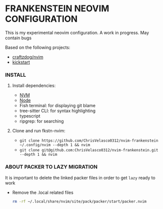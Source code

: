 # FRANKENSTEIN NEOVIM CONFIGURATION

This is my experimental neovim configuration.
A work in progress. May contain bugs

Based on the following projects:

- [craftzdog/nvim](https://github.com/craftzdog/dotfiles-public)
- [kickstart](https://github.com/nvim-lua/kickstart.nvim)

### INSTALL

1.  Install dependencies:

    - [NVM](https://github.com/nvm-sh/nvm)
    - [Node](https://nodejs.org/en/)
    - Fish terminal: for displaying git blame
    - tree-sitter CLI: for syntax highlighting
    - typescript
    - ripgrep: for searching

2.  Clone and run fkstn-nvim:
    - `git clone https://github.com/ChrisVelasco0312/nvim-frankenstein ~/.config/nvim --depth 1 && nvim`
    - `git clone git@github.com:ChrisVelasco0312/nvim-frankenstein.git --depth 1 && nvim`

### ABOUT PACKER TO LAZY MIGRATION

It is important to delete the linked packer files in order to get `lazy` ready to work

- Remove the .local related files

  ```sh
  rm -rf ~/.local/share/nvim/site/pack/packer/start/packer.nvim
  ```
